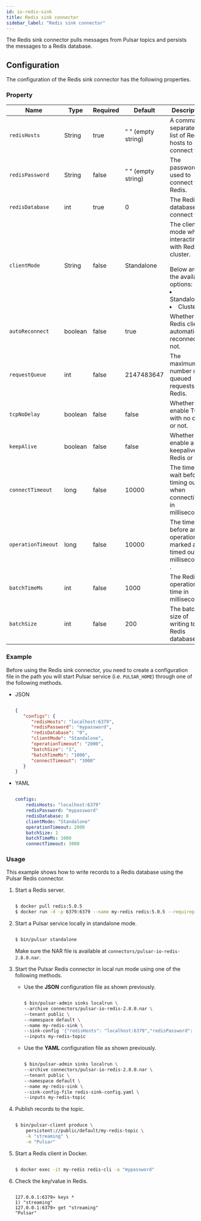 ```yaml
---
id: io-redis-sink
title: Redis sink connector
sidebar_label: "Redis sink connector"
---
```


The  Redis sink connector pulls messages from Pulsar topics 
and persists the messages to a Redis database.



## Configuration

The configuration of the Redis sink connector has the following properties.



### Property

| Name | Type|Required | Default | Description 
|------|----------|----------|---------|-------------|
| `redisHosts` |String|true|" " (empty string) | A comma-separated list of Redis hosts to connect to. |
| `redisPassword` |String|false|" " (empty string) | The password used to connect to Redis. |
| `redisDatabase` | int|true|0  | The Redis database to connect to. |
| `clientMode` |String| false|Standalone | The client mode when interacting with Redis cluster. <br /><br />Below are the available options: <br /><li>Standalone<br /></li><li>Cluster </li>|
| `autoReconnect` | boolean|false|true | Whether the Redis client automatically reconnect or not. |
| `requestQueue` | int|false|2147483647 | The maximum number of queued requests to Redis. |
| `tcpNoDelay` |boolean| false| false | Whether to enable TCP with no delay or not. |
| `keepAlive` | boolean|false | false |Whether to enable a keepalive to Redis or not. |
| `connectTimeout` |long| false|10000 | The time to wait before timing out when connecting in milliseconds. |
| `operationTimeout` | long|false|10000 | The time before an operation is marked as timed out in milliseconds . |
| `batchTimeMs` | int|false|1000 | The Redis operation time in milliseconds. |
| `batchSize` | int|false|200 | The batch size of writing to Redis database. |


### Example

Before using the Redis sink connector, you need to create a configuration file in the path you will start Pulsar service (i.e. `PULSAR_HOME`) through one of the following methods.

* JSON

  ```json
  
  {
     "configs": {
        "redisHosts": "localhost:6379",
        "redisPassword": "mypassword",
        "redisDatabase": "0",
        "clientMode": "Standalone",
        "operationTimeout": "2000",
        "batchSize": "1",
        "batchTimeMs": "1000",
        "connectTimeout": "3000"
     }
  }
  
  ```

* YAML

  ```yaml
  
  configs:
      redisHosts: "localhost:6379"
      redisPassword: "mypassword"
      redisDatabase: 0
      clientMode: "Standalone"
      operationTimeout: 2000
      batchSize: 1
      batchTimeMs: 1000
      connectTimeout: 3000
  
  ```

### Usage

This example shows how to write records to a Redis database using the Pulsar Redis connector.

1. Start a Redis server.

   ```bash
   
   $ docker pull redis:5.0.5
   $ docker run -d -p 6379:6379 --name my-redis redis:5.0.5 --requirepass "mypassword"
   
   ```

2. Start a Pulsar service locally in standalone mode.

   ```bash
   
   $ bin/pulsar standalone
   
   ```

   Make sure the NAR file is available at `connectors/pulsar-io-redis-2.8.0.nar`.
   
3. Start the Pulsar Redis connector in local run mode using one of the following methods.

   * Use the **JSON** configuration file as shown previously. 

       ```bash
       
       $ bin/pulsar-admin sinks localrun \
       --archive connectors/pulsar-io-redis-2.8.0.nar \
       --tenant public \
       --namespace default \
       --name my-redis-sink \
       --sink-config '{"redisHosts": "localhost:6379","redisPassword": "mypassword","redisDatabase": "0","clientMode": "Standalone","operationTimeout": "3000","batchSize": "1"}' \
       --inputs my-redis-topic
       
       ```

   * Use the **YAML** configuration file as shown previously.

       ```bash
       
       $ bin/pulsar-admin sinks localrun \
       --archive connectors/pulsar-io-redis-2.8.0.nar \
       --tenant public \
       --namespace default \
       --name my-redis-sink \
       --sink-config-file redis-sink-config.yaml \
       --inputs my-redis-topic
       
       ```

4. Publish records to the topic.

   ```bash
   
   $ bin/pulsar-client produce \
       persistent://public/default/my-redis-topic \
       -k "streaming" \
       -m "Pulsar"
   
   ```

5. Start a Redis client in Docker.

   ```bash
   
   $ docker exec -it my-redis redis-cli -a "mypassword"
   
   ```

6. Check the key/value in Redis.

   ```
   
   127.0.0.1:6379> keys *
   1) "streaming"
   127.0.0.1:6379> get "streaming"
   "Pulsar"
   
   ```

